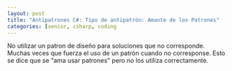 ```yaml
---
layout: post
title: "Antipatrones C#: Tipo de antipatrón: Amante de los Patrones"
categories: [senior, csharp, coding
---
```


No utilizar un patron de diseño <!--more--> para soluciones que no corresponde. Muchas veces que fuerza el uso de un patrón cuando no corresponse. Esto se dice que se "ama usar patrones" pero no los utiliza correctamente.
